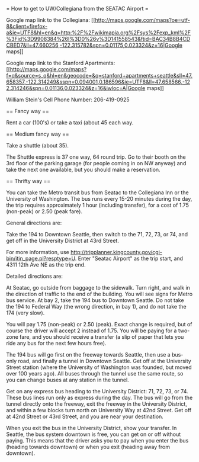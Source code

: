 = How to get to UW/Collegiana from the SEATAC Airport =

Google map link to the Collegiana: [[http://maps.google.com/maps?oe=utf-8&client=firefox-a&ie=UTF8&hl=en&q=http:%2F%2Fwikimapia.org%2Fsys%2Fexp_kml%2F%3Fid%3D9908384%26l%3D0%26v%3D141558543&ftid=BAC34B8B4CDCBED7&ll=47.660256,-122.315782&spn=0.01175,0.023324&z=16|Google maps]]

Google map link to the Stanford Apartments: [[http://maps.google.com/maps?f=q&source=s_q&hl=en&geocode=&q=stanford+apartments+seattle&sll=47.658357,-122.314249&sspn=0.094001,0.186596&ie=UTF8&ll=47.658566,-122.314246&spn=0.01136,0.023324&z=16&iwloc=A|Google maps]]

William Stein's Cell Phone Number: 206-419-0925

== Fancy way ==

Rent a car (100's) or take a taxi (about 45 each way.

== Medium fancy way ==

Take a shuttle (about 35).  

The Shuttle express is 37 one way, 64 round trip. Go to their booth on the 3rd floor of the parking garage  (for
people coming in on NW anyway) and take the next one available, but you should make a reservation.


== Thrifty way ==

You can take the Metro transit bus from Seatac to the Collegiana Inn or the University of Washington. The bus runs every 15-20 minutes during the day, the trip requires approximately 1 hour (including transfer), for a cost of 1.75 (non-peak) or 2.50 (peak fare).

General directions are:

Take the 194 to Downtown Seattle, then switch to the 71, 72, 73, or 74, and get off in the University District at 43rd Street.

For more information, use http://tripplanner.kingcounty.gov/cgi-bin/itin_page.pl?resptype=U. Enter "Seatac Airport" as the trip start, and 4311 12th Ave NE as the trip end.

Detailed directions are:

At Seatac, go outside from baggage to the sidewalk. Turn right, and walk in the direction of traffic to the end of the building. You will see signs for Metro bus service. At bay 2, take the 194 bus to Downtown Seattle. Do not take the 194 to Federal Way (the wrong direction, in bay 1), and do not take the 174 (very slow).

You will pay 1.75 (non-peak) or 2.50 (peak). Exact change is required, but of course the driver will accept 2 instead of 1.75. You will be paying for a two-zone fare, and you should receive a transfer (a slip of paper that lets you ride any bus for the next few hours free).

The 194 bus will go first on the freeway towards Seattle, then use a bus-only road, and finally a tunnel in Downtown Seattle. Get off at the University Street station (where the University of Washington was founded, but moved over 100 years ago). All buses through the tunnel use the same route, so you can change buses at any station in the tunnel.

Get on any express bus heading to the University District: 71, 72, 73, or 74. These bus lines run only as express during the day. The bus will go from the tunnel directly onto the freeway, exit the freeway in the University District, and within a few blocks turn north on University Way at 42nd Street. Get off at 42nd Street or 43rd Street, and you are near your destination.

When you exit the bus in the University District, show your transfer. In Seattle, the bus system downtown is free, you can get on or off without paying. This means that the driver asks you to pay when you enter the bus (heading towards downtown) or when you exit (heading away from downtown).
